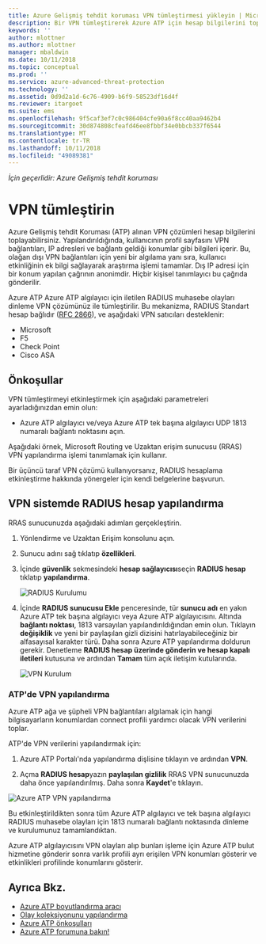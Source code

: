 ```yaml
---
title: Azure Gelişmiş tehdit koruması VPN tümleştirmesi yükleyin | Microsoft Docs
description: Bir VPN tümleştirerek Azure ATP için hesap bilgilerini toplayın.
keywords: ''
author: mlottner
ms.author: mlottner
manager: mbaldwin
ms.date: 10/11/2018
ms.topic: conceptual
ms.prod: ''
ms.service: azure-advanced-threat-protection
ms.technology: ''
ms.assetid: 0d9d2a1d-6c76-4909-b6f9-58523df16d4f
ms.reviewer: itargoet
ms.suite: ems
ms.openlocfilehash: 9f5caf3ef7c0c986404cfe90a6f8cc40aa9462b4
ms.sourcegitcommit: 30d874808cfeafd46ee8fbbf34e0bbcb337f6544
ms.translationtype: MT
ms.contentlocale: tr-TR
ms.lasthandoff: 10/11/2018
ms.locfileid: "49089381"
---
```

*İçin geçerlidir: Azure Gelişmiş tehdit koruması*


# <a name="integrate-vpn"></a>VPN tümleştirin

Azure Gelişmiş tehdit Koruması (ATP) alınan VPN çözümleri hesap bilgilerini toplayabilirsiniz. Yapılandırıldığında, kullanıcının profil sayfasını VPN bağlantıları, IP adresleri ve bağlantı geldiği konumlar gibi bilgileri içerir. Bu, olağan dışı VPN bağlantıları için yeni bir algılama yanı sıra, kullanıcı etkinliğinin ek bilgi sağlayarak araştırma işlemi tamamlar. Dış IP adresi için bir konum yapılan çağrının anonimdir. Hiçbir kişisel tanımlayıcı bu çağrıda gönderilir.

Azure ATP Azure ATP algılayıcı için iletilen RADIUS muhasebe olayları dinleme VPN çözümünüz ile tümleştirilir. Bu mekanizma, RADIUS Standart hesap bağlıdır ([RFC 2866](https://tools.ietf.org/html/rfc2866)), ve aşağıdaki VPN satıcıları desteklenir:

-   Microsoft
-   F5
-   Check Point
-   Cisco ASA

## <a name="prerequisites"></a>Önkoşullar

VPN tümleştirmeyi etkinleştirmek için aşağıdaki parametreleri ayarladığınızdan emin olun:

-   Azure ATP algılayıcı ve/veya Azure ATP tek başına algılayıcı UDP 1813 numaralı bağlantı noktasını açın.


Aşağıdaki örnek, Microsoft Routing ve Uzaktan erişim sunucusu (RRAS) VPN yapılandırma işlemi tanımlamak için kullanır.

Bir üçüncü taraf VPN çözümü kullanıyorsanız, RADIUS hesaplama etkinleştirme hakkında yönergeler için kendi belgelerine başvurun.

## <a name="configure-radius-accounting-on-the-vpn-system"></a>VPN sistemde RADIUS hesap yapılandırma

RRAS sunucunuzda aşağıdaki adımları gerçekleştirin.
 
1.  Yönlendirme ve Uzaktan Erişim konsolunu açın.
2.  Sunucu adını sağ tıklatıp **özellikleri**.
3.  İçinde **güvenlik** sekmesindeki **hesap sağlayıcısı**seçin **RADIUS hesap** tıklatıp **yapılandırma**.

    ![RADIUS Kurulumu](./media/radius-setup.png)

4.  İçinde **RADIUS sunucusu Ekle** penceresinde, tür **sunucu adı** en yakın Azure ATP tek başına algılayıcı veya Azure ATP algılayıcısını. Altında **bağlantı noktası**, 1813 varsayılan yapılandırıldığından emin olun. Tıklayın **değişiklik** ve yeni bir paylaşılan gizli dizisini hatırlayabileceğiniz bir alfasayısal karakter türü. Daha sonra Azure ATP yapılandırma doldurun gerekir. Denetleme **RADIUS hesap üzerinde gönderin ve hesap kapalı iletileri** kutusuna ve ardından **Tamam** tüm açık iletişim kutularında.
 
     ![VPN Kurulum](./media/vpn-set-accounting.png)
     
### <a name="configure-vpn-in-atp"></a>ATP'de VPN yapılandırma

Azure ATP ağa ve şüpheli VPN bağlantıları algılamak için hangi bilgisayarların konumlardan connect profili yardımcı olacak VPN verilerini toplar.

ATP'de VPN verilerini yapılandırmak için:

1.  Azure ATP Portalı'nda yapılandırma dişlisine tıklayın ve ardından **VPN**.
 

2.  Açma **RADIUS hesap**yazın **paylaşılan gizlilik** RRAS VPN sunucunuzda daha önce yapılandırılmış. Daha sonra **Kaydet**'e tıklayın.
 

  ![Azure ATP VPN yapılandırma](./media/atp-vpn-radius.png)


Bu etkinleştirildikten sonra tüm Azure ATP algılayıcı ve tek başına algılayıcı RADIUS muhasebe olayları için 1813 numaralı bağlantı noktasında dinleme ve kurulumunuz tamamlandıktan. 

 Azure ATP algılayıcısını VPN olayları alıp bunları işleme için Azure ATP bulut hizmetine gönderir sonra varlık profili ayrı erişilen VPN konumları gösterir ve etkinlikleri profilinde konumlarını gösterir.



## <a name="see-also"></a>Ayrıca Bkz.
- [Azure ATP boyutlandırma aracı](http://aka.ms/aatpsizingtool)
- [Olay koleksiyonunu yapılandırma](configure-event-collection.md)
- [Azure ATP önkoşulları](atp-prerequisites.md)
- [Azure ATP forumuna bakın!](https://aka.ms/azureatpcommunity)
